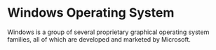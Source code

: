 # Windows Operating System

Windows is a group of several proprietary graphical operating system families, all of which are developed and marketed by Microsoft.
